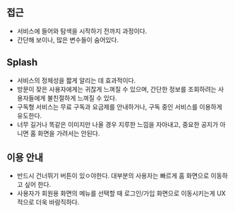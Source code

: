## 접근
- 서비스에 들어와 탐색을 시작하기 전까지 과정이다.
- 간단해 보이나, 많은 변수들이 숨어있다.

## Splash
- 서비스의 정체성을 짧게 알리는 데 효과적이다.
- 방문이 잦은 사용자에게는 귀찮게 느껴질 수 있으며, 간단한 정보를 조회하려는 사용자들에게 불친절하게 느껴질 수 있다.
- 구독형 서비스는 무료 구독과 요금제를 안내하거나, 구독 중인 서비스를 이용하게 유도한다.
- 너무 길거나 똑같은 이미지만 나올 경우 지루한 느낌을 자아내고, 중요한 공지가 아니면 홈 화면을 가려서는 안된다.

## 이용 안내
- 반드시 건너뛰기 버튼이 있ㅇ야한다. 대부분의 사용자는 빠르게 홈 화면으로 이동하고 싶어 한다.
- 사용자가 회원용 화면의 메뉴를 선택할 때 로그인/가입 화면으로 이동시키는게 UX적으로 더욱 바람직하다.